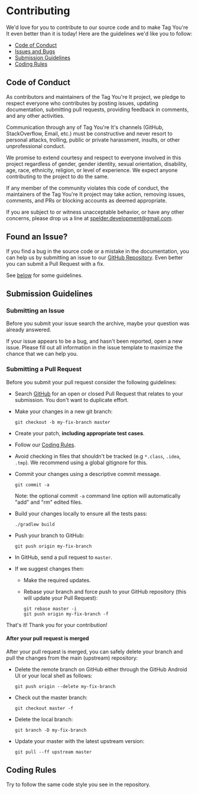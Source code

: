 # Contributing

We'd love for you to contribute to our source code and to make Tag You're It even better than it is today! Here are the guidelines we'd like you to follow:

 - [Code of Conduct](#coc)
 - [Issues and Bugs](#issue)
 - [Submission Guidelines](#submit)
 - [Coding Rules](#rules)

## <a name="coc"></a> Code of Conduct

As contributors and maintainers of the Tag You're It project, we pledge to respect everyone who contributes by posting issues, updating documentation, submitting pull requests, providing feedback in comments, and any other activities.

Communication through any of Tag You're It's channels (GitHub, StackOverflow, Email, etc.) must be constructive and never resort to personal attacks, trolling, public or private harassment, insults, or other unprofessional conduct.

We promise to extend courtesy and respect to everyone involved in this project regardless of gender, gender identity, sexual orientation, disability, age, race, ethnicity, religion, or level of experience. We expect anyone contributing to the project to do the same.

If any member of the community violates this code of conduct, the maintainers of the Tag You're It project may take action, removing issues, comments, and PRs or blocking accounts as deemed appropriate.

If you are subject to or witness unacceptable behavior, or have any other concerns, please drop us a line at spelder.development@gmail.com.


## <a name="issue"></a> Found an Issue?
If you find a bug in the source code or a mistake in the documentation, you can help us by
submitting an issue to our [GitHub Repository][githubissues]. Even better you can submit a Pull Request
with a fix.

See [below](#submit) for some guidelines.

## <a name="submit"></a> Submission Guidelines

### Submitting an Issue
Before you submit your issue search the archive, maybe your question was already answered.

If your issue appears to be a bug, and hasn't been reported, open a new issue.  Please fill out
all information in the issue template to maximize the chance that we can help you.

### Submitting a Pull Request
Before you submit your pull request consider the following guidelines:

* Search [GitHub][githubpulls] for an open or closed Pull Request
  that relates to your submission. You don't want to duplicate effort.
* Make your changes in a new git branch:

     ```shell
     git checkout -b my-fix-branch master
     ```

* Create your patch, **including appropriate test cases**.
* Follow our [Coding Rules](#rules).
* Avoid checking in files that shouldn't be tracked (e.g `*.class`, `.idea`, `.tmp`). We recommend using a global gitignore for this.
* Commit your changes using a descriptive commit message.

     ```shell
     git commit -a
     ```
  Note: the optional commit `-a` command line option will automatically "add" and "rm" edited files.

* Build your changes locally to ensure all the tests pass:

    ```shell
   ./gradlew build
    ```

* Push your branch to GitHub:

    ```shell
    git push origin my-fix-branch
    ```

* In GitHub, send a pull request to `master`.
* If we suggest changes then:
  * Make the required updates.
  * Rebase your branch and force push to your GitHub repository (this will update your Pull Request):

    ```shell
    git rebase master -i
    git push origin my-fix-branch -f
    ```

That's it! Thank you for your contribution!

#### After your pull request is merged

After your pull request is merged, you can safely delete your branch and pull the changes
from the main (upstream) repository:

* Delete the remote branch on GitHub either through the GitHub Android UI or your local shell as follows:

    ```shell
    git push origin --delete my-fix-branch
    ```

* Check out the master branch:

    ```shell
    git checkout master -f
    ```

* Delete the local branch:

    ```shell
    git branch -D my-fix-branch
    ```

* Update your master with the latest upstream version:

    ```shell
    git pull --ff upstream master
    ```

## <a name="rules"></a> Coding Rules

Try to follow the same code style you see in the repository.

[github]: https://github.com/spelderdev/tagYou-reIt
[githubissues]: https://github.com/spelderdev/tagYou-reIt/issues
[githubpulls]: https://github.com/spelderdev/tagYou-reIt/pulls
[stackoverflow]: https://stackoverflow.com/questions/tagged/tagYou-reIt
